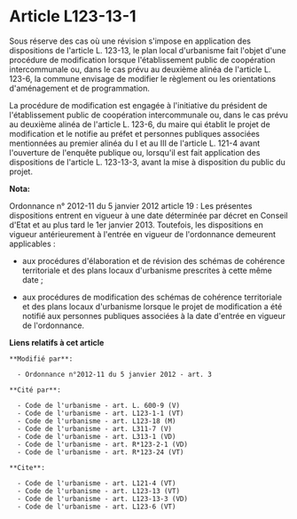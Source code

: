 # Article L123-13-1

Sous réserve des cas où une révision s'impose en application des dispositions de l'article L. 123-13, le plan local
d'urbanisme fait l'objet d'une procédure de modification lorsque l'établissement public de coopération intercommunale ou,
dans le cas prévu au deuxième alinéa de l'article L. 123-6, la commune envisage de modifier le règlement ou les orientations
d'aménagement et de programmation. 

La procédure de modification est engagée à l'initiative du président de l'établissement public de coopération intercommunale
ou, dans le cas prévu au deuxième alinéa de l'article L. 123-6, du maire qui établit le projet de modification et le notifie
au préfet et personnes publiques associées mentionnées au premier alinéa du I et au III de l'article L. 121-4 avant
l'ouverture de l'enquête publique ou, lorsqu'il est fait application des dispositions de l'article L. 123-13-3, avant la mise
à disposition du public du projet.

**Nota:**

Ordonnance n° 2012-11 du 5 janvier 2012 article 19 : Les présentes dispositions entrent en vigueur à une date déterminée par
décret en Conseil d'Etat et au plus tard le 1er janvier 2013. Toutefois, les dispositions en vigueur antérieurement à
l'entrée en vigueur de l'ordonnance demeurent applicables :

- aux procédures d'élaboration et de révision des schémas de cohérence territoriale et des plans locaux d'urbanisme
prescrites à cette même date ;

- aux procédures de modification des schémas de cohérence territoriale et des plans locaux d'urbanisme lorsque le projet de
modification a été notifié aux personnes publiques associées à la date d'entrée en vigueur de l'ordonnance.

**Liens relatifs à cet article**

	**Modifié par**:

	  - Ordonnance n°2012-11 du 5 janvier 2012 - art. 3

	**Cité par**:

	  - Code de l'urbanisme - art. L. 600-9 (V)
	  - Code de l'urbanisme - art. L123-1-1 (VT)
	  - Code de l'urbanisme - art. L123-18 (M)
	  - Code de l'urbanisme - art. L311-7 (V)
	  - Code de l'urbanisme - art. L313-1 (VD)
	  - Code de l'urbanisme - art. R*123-2-1 (VD)
	  - Code de l'urbanisme - art. R*123-24 (VT)

	**Cite**:

	  - Code de l'urbanisme - art. L121-4 (VT)
	  - Code de l'urbanisme - art. L123-13 (VT)
	  - Code de l'urbanisme - art. L123-13-3 (VD)
	  - Code de l'urbanisme - art. L123-6 (VT)
